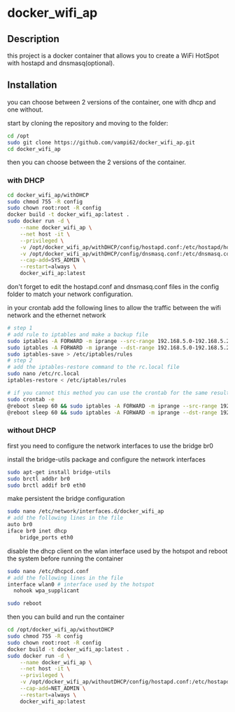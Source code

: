 # docker_wifi_ap

## Description
this project is a docker container that allows you to create a WiFi HotSpot with hostapd and dnsmasq(optional).

## Installation
you can choose between 2 versions of the container, one with dhcp and one without.

start by cloning the repository and moving to the folder:
```sh
cd /opt
sudo git clone https://github.com/vampi62/docker_wifi_ap.git
cd docker_wifi_ap
```
then you can choose between the 2 versions of the container.

### with DHCP
```sh
cd docker_wifi_ap/withDHCP
sudo chmod 755 -R config
sudo chown root:root -R config
docker build -t docker_wifi_ap:latest .
sudo docker run -d \
	--name docker_wifi_ap \
	--net host -it \
	--privileged \
	-v /opt/docker_wifi_ap/withDHCP/config/hostapd.conf:/etc/hostapd/hostapd.conf:ro \
	-v /opt/docker_wifi_ap/withDHCP/config/dnsmasq.conf:/etc/dnsmasq.conf:ro \
	--cap-add=SYS_ADMIN \
	--restart=always \
	docker_wifi_ap:latest
```
don't forget to edit the hostapd.conf and dnsmasq.conf files in the config folder to match your network configuration.

in your crontab add the following lines to allow the traffic between the wifi network and the ethernet network
```sh
# step 1
# add rule to iptables and make a backup file
sudo iptables -A FORWARD -m iprange --src-range 192.168.5.0-192.168.5.255 -j ACCEPT
sudo iptables -A FORWARD -m iprange --dst-range 192.168.5.0-192.168.5.255 -j ACCEPT
sudo iptables-save > /etc/iptables/rules
# step 2
# add the iptables-restore command to the rc.local file
sudo nano /etc/rc.local
iptables-restore < /etc/iptables/rules

# if you cannot this method you can use the crontab for the same result
sudo crontab -e
@reboot sleep 60 && sudo iptables -A FORWARD -m iprange --src-range 192.168.5.0-192.168.5.255 -j ACCEPT
@reboot sleep 60 && sudo iptables -A FORWARD -m iprange --dst-range 192.168.5.0-192.168.5.255 -j ACCEPT
```


### without DHCP
first you need to configure the network interfaces to use the bridge br0

install the bridge-utils package and configure the network interfaces
```sh
sudo apt-get install bridge-utils
sudo brctl addbr br0
sudo brctl addif br0 eth0
```

make persistent the bridge configuration
```sh
sudo nano /etc/network/interfaces.d/docker_wifi_ap
# add the following lines in the file
auto br0
iface br0 inet dhcp
    bridge_ports eth0
```

disable the dhcp client on the wlan interface used by the hotspot and reboot the system before running the container
```sh
sudo nano /etc/dhcpcd.conf
# add the following lines in the file
interface wlan0 # interface used by the hotspot
  nohook wpa_supplicant

sudo reboot
```

then you can build and run the container
```sh
cd /opt/docker_wifi_ap/withoutDHCP
sudo chmod 755 -R config
sudo chown root:root -R config
docker build -t docker_wifi_ap:latest .
sudo docker run -d \
	--name docker_wifi_ap \
	--net host -it \
	--privileged \
	-v /opt/docker_wifi_ap/withoutDHCP/config/hostapd.conf:/etc/hostapd/hostapd.conf:ro \
	--cap-add=NET_ADMIN \
	--restart=always \
	docker_wifi_ap:latest
```
